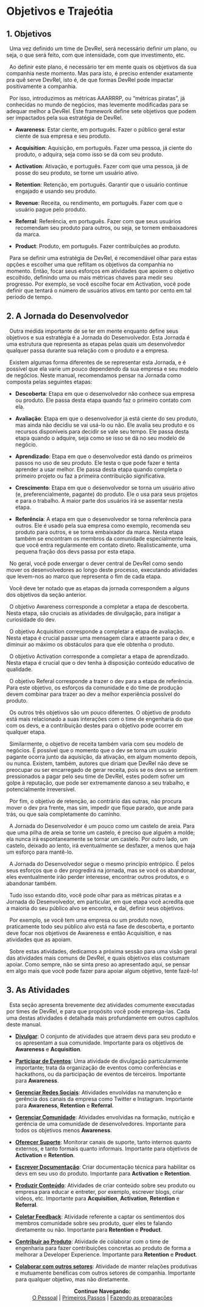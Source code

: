 # Objetivos e Trajeótia

## 1. Objetivos

&nbsp;&nbsp;Uma vez definido um time de DevRel, será necessário definir um plano, ou seja, o que será feito, com que intensidade, com que investimento, etc.

&nbsp;&nbsp;Ao definir este plano, é necessário ter em mente quais os objetivos da sua companhia neste momento. Mas para isto, é preciso entender exatamente pra quê serve DevRel, isto é, de que formas DevRel pode impactar positivamente a companhia.

&nbsp;&nbsp;Por isso, introduzimos as métricas AAARRRP, ou “métricas piratas”, já conhecidas no mundo de negócios, mas levemente modificadas para se adequar melhor a DevRel. Este framework define sete objetivos que podem ser impactados pela sua estratégia de DevRel.

*	<strong>Awareness</strong>: Estar ciente, em português. Fazer o público geral estar ciente de sua empresa e seu produto.

*	<strong>Acquisition</strong>: Aquisição, em português. Fazer uma pessoa, já ciente do produto, o adquira, seja como isso se dá com seu produto.

*	<strong>Activation</strong>: Ativação, e português. Fazer com que uma pessoa, já de posse do seu produto, se torne um usuário ativo.

*	<strong>Retention</strong>: Retenção, em português. Garantir que o usuário continue engajado e usando seu produto.

*	<strong>Revenue</strong>: Receita, ou rendimento, em português. Fazer com que o usuário pague pelo produto.

*	<strong>Referral</strong>: Referência, em português. Fazer com que seus usuários recomendam seu produto para outros, ou seja, se tornem embaixadores da marca.

*	<strong>Product</strong>: Produto, em português. Fazer contribuições ao produto.

&nbsp;&nbsp;Para se definir uma estratégia de DevRel, é recomendável olhar para estas opções e escolher uma que reflitam os objetivos da companhia no momento. Então, focar seus esforços em atividades que apoiem o objetivo escolhido, definindo uma ou mais métricas chaves para medir seu progresso. Por exemplo, se você escolhe focar em Activation, você pode definir que tentará o número de usuários ativos em tanto por cento em tal período de tempo.

## 2. A Jornada do Desenvolvedor

&nbsp;&nbsp;Outra medida importante de se ter em mente enquanto define seus objetivos e sua estratégia é a Jornada do Desenvolvedor. Esta Jornada é uma estrutura que representa as etapas pelas quais um desenvolvedor qualquer passa durante sua relação com o produto e a empresa.

&nbsp;&nbsp;Existem algumas forma diferentes de se representar esta Jornada, e é possível que ela varie um pouco dependendo da sua empresa e seu modelo de negócios. Neste manual, recomendamos pensar na Jornada como composta pelas seguintes etapas:

*	<strong>Descoberta</strong>: Etapa em que o desenvolvedor não conhece sua empresa ou produto. Ele passa desta etapa quando faz o primeiro contato com ela.

*	<strong>Avaliação</strong>: Etapa em que o desenvolvedor já está ciente do seu produto, mas ainda não decidiu se vai usá-lo ou não. Ele avalia seu produto e os recursos disponíveis para decidir se vale seu tempo. Ele passa desta etapa quando o adquire, seja como se isso se dá no seu modelo de negócio.

*	<strong>Aprendizado</strong>: Etapa em que o desenvolvedor está dando os primeiros passos no uso de seu produto. Ele testa o que pode fazer e tenta aprender a usar melhor. Ele passa desta etapa quando completa o primeiro projeto ou faz a primeira contribuição significativa.

*	<strong>Crescimento</strong>: Etapa em que o desenvolvedor se torna um usuário ativo (e, preferencialmente, pagante) do produto. Ele o usa para seus projetos e para o trabalho. A maior parte dos usuários irá se assentar nesta etapa.

*	<strong>Referência</strong>: A etapa em que o desenvolvedor se torna referência para outros. Ele é usado pela sua empresa como exemplo, recomenda seu produto para outros, e se torna embaixador da marca. Nesta etapa também se encontram os membros da comunidade especialmente leais, que você entra regularmente em contato direto. Realisticamente, uma pequena fração dos devs passa por esta etapa.

&nbsp;&nbsp;No geral, você pode enxergar o dever central de DevRel como sendo mover os desenvolvedores ao longo deste processo, executando atividades que levem-nos ao marco que representa o fim de cada etapa.

&nbsp;&nbsp;Você deve ter notado que as etapas da jornada correspondem a alguns dos objetivos da seção anterior.

&nbsp;&nbsp;O objetivo Awareness corresponde a completar a etapa de descoberta. Nesta etapa, são cruciais as atividades de divulgação, para instigar a curiosidade do dev.

&nbsp;&nbsp;O objetivo Acquisition corresponde a completar a etapa de avaliação. Nesta etapa é crucial passar uma mensagem clara e atraente para o dev, e diminuir ao máximo os obstáculos para que ele obtenha o produto.

&nbsp;&nbsp;O objetivo Activation corresponde a completar a etapa de aprendizado. Nesta etapa é crucial que o dev tenha à disposição conteúdo educativo de qualidade.

&nbsp;&nbsp;O objetivo Referal corresponde a trazer o dev para a etapa de referência. Para este objetivo, os esforços da comunidade e do time de produção devem combinar para trazer ao dev a melhor experiência possível do produto.

&nbsp;&nbsp;Os outros três objetivos são um pouco diferentes. O objetivo de produto está mais relacionado a suas interações com o time de engenharia do que com os devs, e a contribuição destes para o objetivo pode ocorrer em qualquer etapa.

&nbsp;&nbsp;Similarmente, o objetivo de receita também varia com seu modelo de negócios. É possível que o momento que o dev se torna um usuário pagante ocorra junto da aquisição, da ativação, em algum momento depois, ou nunca. Existem, também, autores que diriam que DevRel não deve se preocupar ou ser encarregado de gerar receita, pois se os devs se sentirem pressionados a pagar pelo seu time de DevRel, estes podem sofrer um golpe à reputação, que pode ser extremamente danoso a seu trabalho, e potencialmente irreversível.

&nbsp;&nbsp;Por fim, o objetivo de retenção, ao contrário das outras, não procura mover o dev pra frente, mas sim, impedir que fique parado, que ande para trás, ou que saia completamente do caminho.

&nbsp;&nbsp;A Jornada do Desenvolvedor é um pouco como um castelo de areia. Para que uma pilha de areia se torne um castelo, é preciso que alguém a molde; ela nunca irá espontaneamente se tornar um castelo. Por outro lado, um castelo, deixado ao lento, irá eventualmente se desfazer, a menos que haja um esforço para mantê-lo.

&nbsp;&nbsp;A Jornada do Desenvolvedor segue o mesmo princípio entrópico. É pelos seus esforços que o dev progredirá na jornada, mas se você os abandonar, eles eventualmente irão perder interesse, encontrar outros produtos, e o abandonar também.

&nbsp;&nbsp;Tudo isso estando dito, você pode olhar para as métricas piratas e a Jornada do Desenvolvedor, em particular, em que etapa você acredita que a maioria do seu público alvo se encontra, e daí, definir seus objetivos.

&nbsp;&nbsp;Por exemplo, se você tem uma empresa ou um produto novo, praticamente todo seu público alvo está na fase de descoberta, e portanto deve focar nos objetivos de Awareness e então Acquisition, e nas atividades que as apoiam.

&nbsp;&nbsp;Sobre estas atividades, dedicamos a próxima sessão para uma visão geral das atividades mais comuns de DevRel, e quais objetivos elas costumam apoiar. Como sempre, não se sinta preso ao apresentado aqui, se pensar em algo mais que você pode fazer para apoiar algum objetivo, tente fazê-lo!

## 3. As Atividades

&nbsp;&nbsp;Esta seção apresenta brevemente dez atividades comumente executadas por times de DevRel, e para que propósito você pode emprega-las. Cada uma destas atividades é detalhada mais profundamente em outros capítulos deste manual.

*	<strong><a href="https://pedrowagner.github.io/DevRel/Atividades/Divulgar">Divulgar</a></strong>: O conjunto de atividades que atraem devs para seu produto e os apresentam a sua comunidade. Importante para os objetivos de <strong>Awareness</strong> e <strong>Acquisition</strong>.

*	<strong><a href="https://pedrowagner.github.io/DevRel/Atividades/Eventos">Participar de Eventos</a></strong>: Uma atividade de divulgação particularmente importante; trata da organização de eventos como conferências e hackathons, ou da participação de 
eventos de terceiros. Importante para <strong>Awareness</strong>.

*	<strong><a href="https://pedrowagner.github.io/DevRel/Atividades/Redes">Gerenciar Redes Sociais</a></strong>: Atividades envolvidas na manutenção e gerência dos canais da empresa como Twitter e Instagram. Importante para <strong>Awareness</strong>, <strong>Retention</strong> e <strong>Referral</strong>.

*	<strong><a href="https://pedrowagner.github.io/DevRel/Atividades/Comunidade">Gerenciar Comunidade</a></strong>: Atividades envolvidas na formação, nutrição e gerência de uma comunidade de desenvolvedores. Importante para todos os objetivos menos <strong>Awareness</strong>.

*	<strong><a href="https://pedrowagner.github.io/DevRel/Atividades/Suporte">Oferecer Suporte</a></strong>: Monitorar canais de suporte, tanto internos quanto externos, e tanto formais quanto informais. Importante para objetivos de <strong>Activation</strong> e <strong>Retention</strong>.

*	<strong><a href="https://pedrowagner.github.io/DevRel/Atividades/Documentacao">Escrever Documentação</a></strong>: Criar documentação técnica para habilitar os devs em seu uso do produto. Importante para <strong>Activation</strong> e <strong>Retention</strong>.

*	<strong><a href="https://pedrowagner.github.io/DevRel/Atividades/Conteudo">Produzir Conteúdo</a></strong>: Atividades de criar conteúdo sobre seu produto ou empresa para educar e entreter, por exemplo, escrever blogs, criar vídeos, etc. Importante para <strong>Acquisition</strong>, <strong>Activation</strong>, <strong>Retention</strong> e <strong>Referral</strong>.

*	<strong><a href="https://pedrowagner.github.io/DevRel/Atividades/Feedback">Coletar Feedback</a></strong>: Atividade referente a captar os sentimentos dos membros comunidade sobre seu produto, quer eles te falando diretamente ou não. Importante para <strong>Retention</strong> e <strong>Product</strong>.

*	<strong><a href="https://pedrowagner.github.io/DevRel/Atividades/Produto">Contribuir ao Produto</a></strong>: Atividade de colaborar com o time de engenharia para fazer contribuições concretas ao produto de forma a melhorar a Developer Experience. Importante para <strong>Retention</strong> e <strong>Product</strong>.

*	<strong><a href="https://pedrowagner.github.io/DevRel/Atividades/Colaborar">Colaborar com outros setores</a></strong>: Atividade de manter relações produtivas e mutuamente benéficas com outros setores de companhia. Importante para qualquer objetivo, mas não diretamente.


<p align="center">
  <b>Continue Navegando:</b><br>
  <a href="https://pedrowagner.github.io/DevRel/Passos/Pessoal">O Pessoal</a> |
  <a href="https://pedrowagner.github.io/DevRel/Primeiros Passos">Primeiros Passos</a> |
  <a href="https://pedrowagner.github.io/DevRel/Passos/Preparacoes">Fazendo as preparações</a>
</p>
